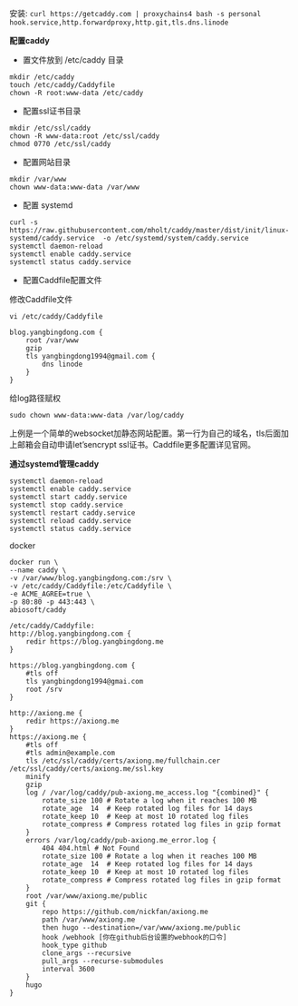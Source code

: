 安装: `curl https://getcaddy.com | proxychains4 bash -s personal hook.service,http.forwardproxy,http.git,tls.dns.linode`

**配置caddy**

* 置文件放到 /etc/caddy 目录

```
mkdir /etc/caddy
touch /etc/caddy/Caddyfile
chown -R root:www-data /etc/caddy
```

- 配置ssl证书目录

```
mkdir /etc/ssl/caddy
chown -R www-data:root /etc/ssl/caddy
chmod 0770 /etc/ssl/caddy
```

* 配置网站目录

```
mkdir /var/www
chown www-data:www-data /var/www
```

* 配置 systemd

```
curl -s  https://raw.githubusercontent.com/mholt/caddy/master/dist/init/linux-systemd/caddy.service  -o /etc/systemd/system/caddy.service
systemctl daemon-reload
systemctl enable caddy.service
systemctl status caddy.service
```

- 配置Caddfile配置文件

修改Caddfile文件

```
vi /etc/caddy/Caddyfile
```

```
blog.yangbingdong.com {
    root /var/www
    gzip
    tls yangbingdong1994@gmail.com {
        dns linode
    }
}
```

给log路径赋权

```
sudo chown www-data:www-data /var/log/caddy
```

上例是一个简单的websocket加静态网站配置。第一行为自己的域名，tls后面加上邮箱会自动申请let’sencrypt ssl证书。Caddfile更多配置详见官网。

**通过systemd管理caddy**

```
systemctl daemon-reload
systemctl enable caddy.service
systemctl start caddy.service
systemctl stop caddy.service
systemctl restart caddy.service
systemctl reload caddy.service
systemctl status caddy.service
```



docker

```
docker run \
--name caddy \
-v /var/www/blog.yangbingdong.com:/srv \
-v /etc/caddy/Caddyfile:/etc/Caddyfile \
-e ACME_AGREE=true \
-p 80:80 -p 443:443 \
abiosoft/caddy

/etc/caddy/Caddyfile:
http://blog.yangbingdong.com {
    redir https://blog.yangbingdong.me
}

https://blog.yangbingdong.com {
    #tls off
    tls yangbingdong1994@gmai.com
    root /srv 
}
```





```
http://axiong.me {
    redir https://axiong.me
}
https://axiong.me {
    #tls off
    #tls admin@example.com
    tls /etc/ssl/caddy/certs/axiong.me/fullchain.cer /etc/ssl/caddy/certs/axiong.me/ssl.key
    minify
    gzip
    log / /var/log/caddy/pub-axiong.me_access.log "{combined}" {
        rotate_size 100 # Rotate a log when it reaches 100 MB
        rotate_age  14  # Keep rotated log files for 14 days
        rotate_keep 10  # Keep at most 10 rotated log files
        rotate_compress # Compress rotated log files in gzip format
    }
    errors /var/log/caddy/pub-axiong.me_error.log {
        404 404.html # Not Found
        rotate_size 100 # Rotate a log when it reaches 100 MB
        rotate_age  14  # Keep rotated log files for 14 days
        rotate_keep 10  # Keep at most 10 rotated log files
        rotate_compress # Compress rotated log files in gzip format
    }
    root /var/www/axiong.me/public
    git {
        repo https://github.com/nickfan/axiong.me
        path /var/www/axiong.me
        then hugo --destination=/var/www/axiong.me/public
        hook /webhook [你在github后台设置的webhook的口令]
        hook_type github
        clone_args --recursive
        pull_args --recurse-submodules
        interval 3600
    }
    hugo
}
```

